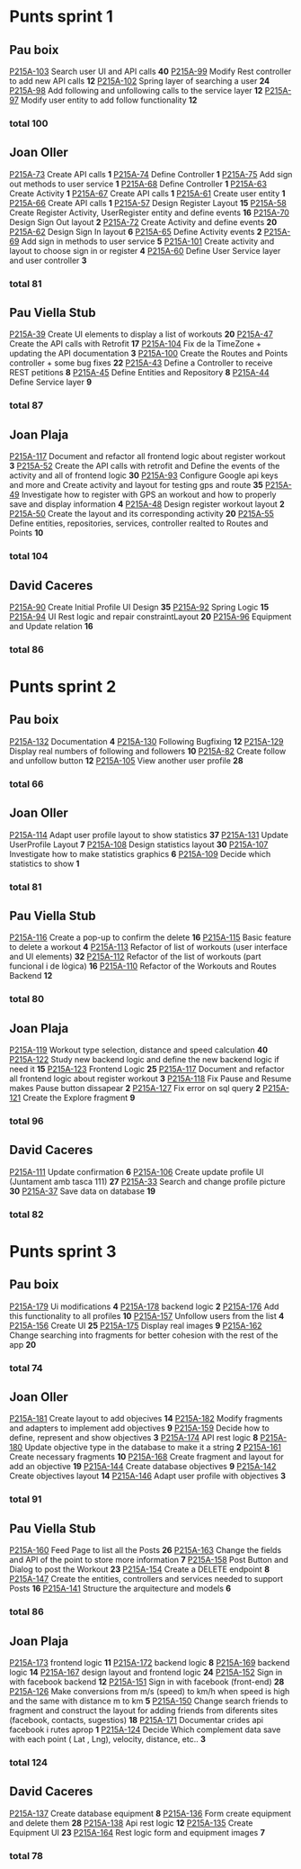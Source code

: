 # Punts sprint 1
## Pau boix
[P215A-103](https://pds21-5a.myjetbrains.com/youtrack/issue/P215A-103) Search user UI and API calls **40**
[P215A-99](https://pds21-5a.myjetbrains.com/youtrack/issue/P215A-99)     Modify Rest controller to add new API calls **12**
[P215A-102](https://pds21-5a.myjetbrains.com/youtrack/issue/P215A-102) Spring layer of searching a user **24**
[P215A-98](https://pds21-5a.myjetbrains.com/youtrack/issue/P215A-98) Add following and unfollowing calls to the service layer **12**
[P215A-97](https://pds21-5a.myjetbrains.com/youtrack/issue/P215A-97) Modify user entity to add follow functionality **12**
### total 100
## Joan Oller
[P215A-73](https://pds21-5a.myjetbrains.com/youtrack/issue/P215A-73) Create API calls **1**
[P215A-74](https://pds21-5a.myjetbrains.com/youtrack/issue/P215A-74) Define Controller **1**
[P215A-75](https://pds21-5a.myjetbrains.com/youtrack/issue/P215A-75) Add sign out methods to user service **1**
[P215A-68](https://pds21-5a.myjetbrains.com/youtrack/issue/P215A-68) Define Controller **1**
[P215A-63](https://pds21-5a.myjetbrains.com/youtrack/issue/P215A-63) Create Activity  **1**
[P215A-67](https://pds21-5a.myjetbrains.com/youtrack/issue/P215A-67) Create API calls **1**
[P215A-61](https://pds21-5a.myjetbrains.com/youtrack/issue/P215A-61) Create user entity **1**
[P215A-66](https://pds21-5a.myjetbrains.com/youtrack/issue/P215A-66) Create API calls **1**
[P215A-57](https://pds21-5a.myjetbrains.com/youtrack/issue/P215A-57) Design Register Layout **15**
[P215A-58](https://pds21-5a.myjetbrains.com/youtrack/issue/P215A-58) Create Register Activity, UserRegister entity and define events **16**
[P215A-70](https://pds21-5a.myjetbrains.com/youtrack/issue/P215A-70) Design Sign Out layout **2**
[P215A-72](https://pds21-5a.myjetbrains.com/youtrack/issue/P215A-72) Create Activity and define events **20**
[P215A-62](https://pds21-5a.myjetbrains.com/youtrack/issue/P215A-62) Design Sign In layout **6**
[P215A-65](https://pds21-5a.myjetbrains.com/youtrack/issue/P215A-65) Define Activity events **2**
[P215A-69](https://pds21-5a.myjetbrains.com/youtrack/issue/P215A-69) Add sign in methods to user service **5**
[P215A-101](https://pds21-5a.myjetbrains.com/youtrack/issue/P215A-101) Create activity and layout to choose sign in or register **4**
[P215A-60](https://pds21-5a.myjetbrains.com/youtrack/issue/P215A-60) Define User Service layer and user controller **3**
### total 81
## Pau Viella Stub
[P215A-39](https://pds21-5a.myjetbrains.com/youtrack/issue/P215A-39) Create UI elements to display a list of workouts **20**
[P215A-47](https://pds21-5a.myjetbrains.com/youtrack/issue/P215A-47) Create the API calls with Retrofit **17**
[P215A-104](https://pds21-5a.myjetbrains.com/youtrack/issue/P215A-104) Fix de la TimeZone + updating the API documentation **3**
[P215A-100](https://pds21-5a.myjetbrains.com/youtrack/issue/P215A-100) Create the Routes and Points controller + some bug fixes **22**
[P215A-43](https://pds21-5a.myjetbrains.com/youtrack/issue/P215A-43) Define a Controller to receive REST petitions **8**
[P215A-45](https://pds21-5a.myjetbrains.com/youtrack/issue/P215A-45) Define Entities and Repository **8**
[P215A-44](https://pds21-5a.myjetbrains.com/youtrack/issue/P215A-44) Define Service layer **9**
### total 87
## Joan Plaja
[P215A-117](https://pds21-5a.myjetbrains.com/youtrack/issue/P215A-117) Document and refactor all frontend logic about register workout **3**
[P215A-52](https://pds21-5a.myjetbrains.com/youtrack/issue/P215A-52) Create the API calls with retrofit and Define the events of the activity and all of frontend logic **30**
[P215A-93](https://pds21-5a.myjetbrains.com/youtrack/issue/P215A-93) Configure Google api keys and more and Create activity and layout for testing gps and route **35**
[P215A-49](https://pds21-5a.myjetbrains.com/youtrack/issue/P215A-49) Investigate how to register with GPS an workout and how to properly save and display information **4**
[P215A-48](https://pds21-5a.myjetbrains.com/youtrack/issue/P215A-48) Design register workout layout **2**
[P215A-50](https://pds21-5a.myjetbrains.com/youtrack/issue/P215A-50) Create the layout and its corresponding activity  **20**
[P215A-55](https://pds21-5a.myjetbrains.com/youtrack/issue/P215A-55) Define entities, repositories, services, controller realted to Routes and Points **10**
### total 104
## David Caceres
[P215A-90](https://pds21-5a.myjetbrains.com/youtrack/issue/P215A-90) Create Initial Profile UI Design  **35**
[P215A-92](https://pds21-5a.myjetbrains.com/youtrack/issue/P215A-92) Spring Logic **15**
[P215A-94](https://pds21-5a.myjetbrains.com/youtrack/issue/P215A-94) UI Rest logic and repair constraintLayout **20**
[P215A-96](https://pds21-5a.myjetbrains.com/youtrack/issue/P215A-96) Equipment and Update relation **16**
### total 86

# Punts sprint 2

## Pau boix
[P215A-132](https://pds21-5a.myjetbrains.com/youtrack/issue/P215A-132) Documentation **4**
[P215A-130](https://pds21-5a.myjetbrains.com/youtrack/issue/P215A-130) Following Bugfixing **12**
[P215A-129](https://pds21-5a.myjetbrains.com/youtrack/issue/P215A-129) Display real numbers of following and followers **10**
[P215A-82](https://pds21-5a.myjetbrains.com/youtrack/issue/P215A-82) Create follow and unfollow button **12**
[P215A-105](https://pds21-5a.myjetbrains.com/youtrack/issue/P215A-105) View another user profile **28**
### total 66
## Joan Oller
[P215A-114](https://pds21-5a.myjetbrains.com/youtrack/issue/P215A-114) Adapt user profile layout to show statistics **37**
[P215A-131](https://pds21-5a.myjetbrains.com/youtrack/issue/P215A-131) Update UserProfile Layout **7**
[P215A-108](https://pds21-5a.myjetbrains.com/youtrack/issue/P215A-108) Design statistics layout **30** 
[P215A-107](https://pds21-5a.myjetbrains.com/youtrack/issue/P215A-107) Investigate how to make statistics graphics **6**
[P215A-109](https://pds21-5a.myjetbrains.com/youtrack/issue/P215A-109) Decide which statistics to show **1**
### total 81
## Pau Viella Stub
[P215A-116](https://pds21-5a.myjetbrains.com/youtrack/issue/P215A-116) Create a pop-up to confirm the delete  **16**
[P215A-115](https://pds21-5a.myjetbrains.com/youtrack/issue/P215A-115) Basic feature to delete a workout  **4**
[P215A-113](https://pds21-5a.myjetbrains.com/youtrack/issue/P215A-113) Refactor of list of workouts (user interface and UI elements) **32**
[P215A-112](https://pds21-5a.myjetbrains.com/youtrack/issue/P215A-112) Refactor of the list of workouts (part funcional i de lògica) **16**
[P215A-110](https://pds21-5a.myjetbrains.com/youtrack/issue/P215A-110) Refactor of the Workouts and Routes Backend **12**
### total 80
## Joan Plaja
[P215A-119](https://pds21-5a.myjetbrains.com/youtrack/issue/P215A-119) Workout type selection, distance and speed calculation **40**
[P215A-122](https://pds21-5a.myjetbrains.com/youtrack/issue/P215A-122) Study new backend logic and define the new backend logic if need it **15**
[P215A-123](https://pds21-5a.myjetbrains.com/youtrack/issue/P215A-123) Frontend Logic **25**
[P215A-117](https://pds21-5a.myjetbrains.com/youtrack/issue/P215A-117) Document and refactor all frontend logic about register workout **3**
[P215A-118](https://pds21-5a.myjetbrains.com/youtrack/issue/P215A-118) Fix Pause and Resume makes Pause button dissapear **2**
[P215A-127](https://pds21-5a.myjetbrains.com/youtrack/issue/P215A-127) Fix error on sql query **2**
[P215A-121](https://pds21-5a.myjetbrains.com/youtrack/issue/P215A-121) Create the Explore fragment **9**
### total 96
## David Caceres
[P215A-111](https://pds21-5a.myjetbrains.com/youtrack/issue/P215A-111) Update confirmation **6**
[P215A-106](https://pds21-5a.myjetbrains.com/youtrack/issue/P215A-106) Create update profile UI (Juntament amb tasca 111) **27**
[P215A-33](https://pds21-5a.myjetbrains.com/youtrack/issue/P215A-33) Search and change profile picture **30**
[P215A-37](https://pds21-5a.myjetbrains.com/youtrack/issue/P215A-37) Save data on database **19**
### total 82

# Punts sprint 3

## Pau boix
[P215A-179](https://pds21-5a.myjetbrains.com/youtrack/issue/P215A-179) Ui modifications **4**
[P215A-178](https://pds21-5a.myjetbrains.com/youtrack/issue/P215A-178) backend logic **2**
[P215A-176](https://pds21-5a.myjetbrains.com/youtrack/issue/P215A-176) Add this functionality to all profiles **10**
[P215A-157](https://pds21-5a.myjetbrains.com/youtrack/issue/P215A-157) Unfollow users from the list **4**
[P215A-156](https://pds21-5a.myjetbrains.com/youtrack/issue/P215A-156) Create UI **25**
[P215A-175](https://pds21-5a.myjetbrains.com/youtrack/issue/P215A-175) Display real images **9**
[P215A-162](https://pds21-5a.myjetbrains.com/youtrack/issue/P215A-162) Change searching into fragments for better cohesion with the rest of the app **20**

### total 74

## Joan Oller
[P215A-181](https://pds21-5a.myjetbrains.com/youtrack/issue/P215A-181) Create layout to add objecives **14**
[P215A-182](https://pds21-5a.myjetbrains.com/youtrack/issue/P215A-182) Modify fragments and adapters to implement add objectives **9**
[P215A-159](https://pds21-5a.myjetbrains.com/youtrack/issue/P215A-159) Decide how to define, represent and show objectives **3**
[P215A-174](https://pds21-5a.myjetbrains.com/youtrack/issue/P215A-174) API rest logic **8**
[P215A-180](https://pds21-5a.myjetbrains.com/youtrack/issue/P215A-180) Update objective type in the database to make it a string **2**
[P215A-161](https://pds21-5a.myjetbrains.com/youtrack/issue/P215A-161) Create necessary fragments **10**
[P215A-168](https://pds21-5a.myjetbrains.com/youtrack/issue/P215A-168) Create fragment and layout for add an objective **19**
[P215A-144](https://pds21-5a.myjetbrains.com/youtrack/issue/P215A-144) Create database objectives **9**
[P215A-142](https://pds21-5a.myjetbrains.com/youtrack/issue/P215A-142) Create objectives layout **14**
[P215A-146](https://pds21-5a.myjetbrains.com/youtrack/issue/P215A-146) Adapt user profile with objectives **3**
### total 91

## Pau Viella Stub
  
[P215A-160](https://pds21-5a.myjetbrains.com/youtrack/issue/P215A-160) Feed Page to list all the Posts **26**
[P215A-163](https://pds21-5a.myjetbrains.com/youtrack/issue/P215A-163) Change the fields and API of the point to store more information **7**
[P215A-158](https://pds21-5a.myjetbrains.com/youtrack/issue/P215A-158) Post Button and Dialog to post the Workout **23**
[P215A-154](https://pds21-5a.myjetbrains.com/youtrack/issue/P215A-154) Create a DELETE endpoint **8**
[P215A-147](https://pds21-5a.myjetbrains.com/youtrack/issue/P215A-147) Create the entities, controllers and services needed to support Posts **16**
[P215A-141](https://pds21-5a.myjetbrains.com/youtrack/issue/P215A-141) Structure the arquitecture and models **6**
### total 86

## Joan Plaja
[P215A-173](https://pds21-5a.myjetbrains.com/youtrack/issue/P215A-173) frontend logic **11**
[P215A-172](https://pds21-5a.myjetbrains.com/youtrack/issue/P215A-172) backend logic **8**
[P215A-169](https://pds21-5a.myjetbrains.com/youtrack/issue/P215A-169) backend logic **14**
[P215A-167](https://pds21-5a.myjetbrains.com/youtrack/issue/P215A-167) design layout and frontend logic **24**
[P215A-152](https://pds21-5a.myjetbrains.com/youtrack/issue/P215A-152) Sign in with facebook backend **12**
[P215A-151](https://pds21-5a.myjetbrains.com/youtrack/issue/P215A-151) Sign in with facebook (front-end) **28**
[P215A-126](https://pds21-5a.myjetbrains.com/youtrack/issue/P215A-126) Make conversions from m/s (speed) to km/h when speed is high and the same with distance m to km **5**
[P215A-150](https://pds21-5a.myjetbrains.com/youtrack/issue/P215A-150) Change search friends to fragment and construct the layout for adding friends from diferents sites (facebook, contacts, sugestios) **18**
[P215A-171](https://pds21-5a.myjetbrains.com/youtrack/issue/P215A-171) Documentar crides api facebook i rutes aprop **1**
[P215A-124](https://pds21-5a.myjetbrains.com/youtrack/issue/P215A-124) Decide Which complement data save with each point ( Lat , Lng), velocity, distance, etc.. **3**
### total 124

## David Caceres
[P215A-137](https://pds21-5a.myjetbrains.com/youtrack/issue/P215A-137) Create database equipment **8**
[P215A-136](https://pds21-5a.myjetbrains.com/youtrack/issue/P215A-136) Form create equipment and delete them **28**
[P215A-138](https://pds21-5a.myjetbrains.com/youtrack/issue/P215A-138) Api rest logic **12**
[P215A-135](https://pds21-5a.myjetbrains.com/youtrack/issue/P215A-135) Create Equipment UI **23**
[P215A-164](https://pds21-5a.myjetbrains.com/youtrack/issue/P215A-164) Rest logic form and equipment images **7**
### total 78
